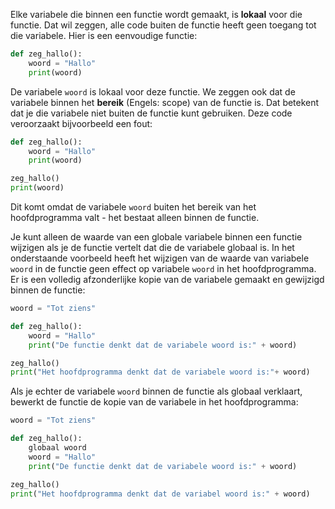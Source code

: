 Elke variabele die binnen een functie wordt gemaakt, is **lokaal** voor die functie. Dat wil zeggen, alle code buiten de functie heeft geen toegang tot die variabele. Hier is een eenvoudige functie:

```python
def zeg_hallo():
    woord = "Hallo"
    print(woord)
```

De variabele `woord` is lokaal voor deze functie. We zeggen ook dat de variabele binnen het **bereik** (Engels: scope) van de functie is. Dat betekent dat je die variabele niet buiten de functie kunt gebruiken. Deze code veroorzaakt bijvoorbeeld een fout:

```python
def zeg_hallo():
    woord = "Hallo"
    print(woord)

zeg_hallo()
print(woord)
```

Dit komt omdat de variabele `woord` buiten het bereik van het hoofdprogramma valt - het bestaat alleen binnen de functie.

Je kunt alleen de waarde van een globale variabele binnen een functie wijzigen als je de functie vertelt dat die de variabele globaal is. In het onderstaande voorbeeld heeft het wijzigen van de waarde van variabele `woord` in de functie geen effect op variabele `woord` in het hoofdprogramma. Er is een volledig afzonderlijke kopie van de variabele gemaakt en gewijzigd binnen de functie:

```python
woord = "Tot ziens"

def zeg_hallo():
    woord = "Hallo"
    print("De functie denkt dat de variabele woord is:" + woord)

zeg_hallo()
print("Het hoofdprogramma denkt dat de variabele woord is:"+ woord)
```

Als je echter de variabele `woord` binnen de functie als globaal verklaart, bewerkt de functie de kopie van de variabele in het hoofdprogramma:

```python
woord = "Tot ziens"

def zeg_hallo():
    globaal woord
    woord = "Hallo"
    print("De functie denkt dat de variabele woord is:" + woord)

zeg_hallo()
print("Het hoofdprogramma denkt dat de variabel woord is:" + woord)
```
